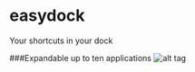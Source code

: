 # easydock
Your shortcuts in your dock

###Expandable up to ten applications
![alt tag](https://github.com/manilaorleans/easydock/blob/master/easy-dock-animation.gif)
